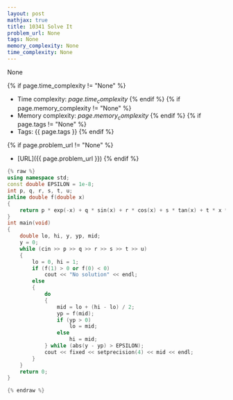 ```yaml
---
layout: post
mathjax: true
title: 10341 Solve It
problem_url: None
tags: None
memory_complexity: None
time_complexity: None
---
```


None


{% if page.time_complexity != "None" %}
- Time complexity: ${{ page.time_complexity }}$
{% endif %}
{% if page.memory_complexity != "None" %}
- Memory complexity: ${{ page.memory_complexity }}$
{% endif %}
{% if page.tags != "None" %}
- Tags: {{ page.tags }}
{% endif %}

{% if page.problem_url != "None" %}
- [URL]({{ page.problem_url }})
{% endif %}

```cpp
{% raw %}
using namespace std;
const double EPSILON = 1e-8;
int p, q, r, s, t, u;
inline double f(double x)
{
    return p * exp(-x) + q * sin(x) + r * cos(x) + s * tan(x) + t * x * x + u;
}
int main(void)
{
    double lo, hi, y, yp, mid;
    y = 0;
    while (cin >> p >> q >> r >> s >> t >> u)
    {
        lo = 0, hi = 1;
        if (f(1) > 0 or f(0) < 0)
            cout << "No solution" << endl;
        else
        {
            do
            {
                mid = lo + (hi - lo) / 2;
                yp = f(mid);
                if (yp > 0)
                    lo = mid;
                else
                    hi = mid;
            } while (abs(y - yp) > EPSILON);
            cout << fixed << setprecision(4) << mid << endl;
        }
    }
    return 0;
}

{% endraw %}
```